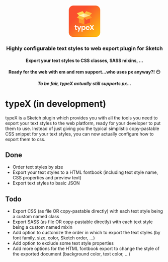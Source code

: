 <p align="center">
  <a href="https://github.com/reinvanoyen/typex">
    <img width="100" height="100" src="https://raw.githubusercontent.com/reinvanoyen/typex/master/icon.png">
  </a>
  <h3 align="center">Highly configurable text styles to web export plugin for Sketch</h3>
  <h4 align="center">Export your text styles to CSS classes, SASS mixins, ...</h4>
  <h4 align="center">Ready for the web with em and rem support...who uses px anyway?! 😶</h4>
  <h5 align="center">To be fair, typeX actually still supports px...</h5>
</p>

# typeX (in development)

typeX is a Sketch plugin which provides you with all the tools you need to export your text styles to the web platform, ready for your developer to put them to use. Instead of just giving you the typical simplistic copy-pastable CSS snippet for your text styles, you can now actually configure how to export them to css.

## Done
* Order text styles by size
* Export your text styles to a HTML fontbook (including text style name, CSS properties and preview text)
* Export text styles to basic JSON
 
## Todo
* Export CSS (as file OR copy-pastable directly) with each text style being a custom named class
* Export SASS (as file OR copy-pastable directly) with each text style being a custom named mixin
* Add option to customize the order in which to export the text styles (by font family, size, color, Sketch order, ...)
* Add option to exclude some text style properties
* Add more options for the HTML fontbook export to change the style of the exported document (background color, text color, ...)
